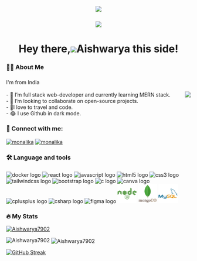 

<div align="center">
  <img height="190" src="https://miro.medium.com/v2/resize:fit:1400/format:webp/1*qdAW1TjCN57h1lbuuzvchg.gif"  />
</div>

###

<div align="center">
</div>

###

<div align="center">
  <img src="https://visitor-badge.laobi.icu/badge?page_id=Aishwarya7902.Aishwarya7902"  />
</div>

###

<h1 align="center">Hey there,<img src="https://raw.githubusercontent.com/MartinHeinz/MartinHeinz/master/wave.gif" width="40px">Aishwarya this side!</h1>

###



<h3 align="left">👩‍💻  About Me</h3>

###

<p align="left">I'm from India<br><br>
  <img align="right" height="300" src="https://miro.medium.com/v2/resize:fit:828/format:webp/0*yBvA5CnEX3Sd4aod.gif" />
  - 🔭 I’m full stack web-developer and currently learning MERN stack.<br>-  👀 I’m looking to collaborate on open-source projects.<br>- 💞I love to travel and code.<br>- 😂 I use Github in dark mode.</p>

<h3 align="left">🤝 Connect with me:</h3>
<p align="left">
<a href="https://twitter.com/Aishwarya_1007" target="blank"><img align="center" src="https://raw.githubusercontent.com/rahuldkjain/github-profile-readme-generator/master/src/images/icons/Social/twitter.svg" alt="monalika" height="30" width="40" /></a>
<a href="https://www.linkedin.com/in/aishwarya-gupta-9218291b3/" target="blank"><img align="center" src="https://upload.wikimedia.org/wikipedia/commons/8/81/LinkedIn_icon.svg" alt="monalika" height="30" width="40" /></a>
</p>


<h3 align="left">🛠 Language and tools</h3>

###

<div align="left">
  <img src="https://cdn.jsdelivr.net/gh/devicons/devicon/icons/docker/docker-plain-wordmark.svg" height="40" width="52" alt="docker logo"  />
  <img src="https://cdn.jsdelivr.net/gh/devicons/devicon/icons/react/react-original.svg" height="40" width="52" alt="react logo"  />
  <img src="https://cdn.jsdelivr.net/gh/devicons/devicon/icons/javascript/javascript-original.svg" height="40" width="52" alt="javascript logo"  />
  <img src="https://cdn.jsdelivr.net/gh/devicons/devicon/icons/html5/html5-original.svg" height="40" width="52" alt="html5 logo"  />
  <img src="https://cdn.jsdelivr.net/gh/devicons/devicon/icons/css3/css3-original.svg" height="40" width="52" alt="css3 logo"  />
  <img src="https://cdn.jsdelivr.net/gh/devicons/devicon/icons/tailwindcss/tailwindcss-original-wordmark.svg" height="40" width="52" alt="tailwindcss logo"  />
  <img src="https://cdn.jsdelivr.net/gh/devicons/devicon/icons/bootstrap/bootstrap-original.svg" height="40" width="52" alt="bootstrap logo"  />
  
  <img src="https://cdn.jsdelivr.net/gh/devicons/devicon/icons/c/c-original.svg" height="40" width="52" alt="c logo"  />
  <img src="https://cdn.jsdelivr.net/gh/devicons/devicon/icons/canva/canva-original.svg" height="40" width="52" alt="canva logo"  />
  <img src="https://cdn.jsdelivr.net/gh/devicons/devicon/icons/cplusplus/cplusplus-original.svg" height="40" width="52" alt="cplusplus logo"  />
  <img src="https://cdn.jsdelivr.net/gh/devicons/devicon/icons/csharp/csharp-original.svg" height="40" width="52" alt="csharp logo"  />
  <img src="https://cdn.jsdelivr.net/gh/devicons/devicon/icons/figma/figma-original.svg" height="40" width="52" alt="figma logo"  />
  <img src="https://raw.githubusercontent.com/devicons/devicon/v2.15.1/icons/nodejs/nodejs-plain-wordmark.svg" height="52" width="52" alt="nodejs logo"  />
  <img src="https://raw.githubusercontent.com/devicons/devicon/v2.15.1/icons/mongodb/mongodb-original-wordmark.svg" height="52" width="52" alt="mongodb logo"  />
  <img src="https://raw.githubusercontent.com/devicons/devicon/v2.15.1/icons/mysql/mysql-original-wordmark.svg" height="52" width="52" alt="mysql logo"  />
  
  
</div>
</div>
</div>
</div>
<h3 align="left">🔥 My Stats</h3>
<p align="left"> <a href="https://github.com/ryo-ma/github-profile-trophy"><img src="https://github-profile-trophy.vercel.app/?username=Aishwarya7902&theme=dracula" alt="Aishwarya7902" /></a> </p>

<!-- <p align="left"> <a href="https://twitter.com/monalika" target="blank"><img src="https://img.shields.io/twitter/follow/monalika?logo=twitter&style=for-the-badge" alt="monalika" /></a> </p>
 -->

<p><img align="left" src="https://github-readme-stats.vercel.app/api/top-langs?username=Aishwarya7902&show_icons=true&locale=en&layout=compact&theme=radical&disable_animations=true" alt="Aishwarya7902" /></p>

<p>&nbsp;<img align="center" src="https://github-readme-stats.vercel.app/api?username=Aishwarya7902&show_icons=true&locale=en&theme=radical&disable_animations=true" alt="Aishwarya7902" /></p>

<a href="https://git.io/streak-stats"><img src="https://github-readme-streak-stats.herokuapp.com?user=Aishwarya7902&theme=dark" alt="GitHub Streak" /></a>




<!-- <br clear="both"> -->


<!-- - 👋 Hi, I’m @MonalikaPatnaik
- 👀 I’m interested in Web development and problem solving.
- 🌱 I’m currently learning Reactjs and backend development.
- 💞️ I’m looking to collaborate on open source projects.
- 📫Reach out to me on [Linkedin](https://www.linkedin.com/in/monalika-patnaik-b38931230).



<p align="left"> <a href="https://github.com/ryo-ma/github-profile-trophy"><img src="https://github-profile-trophy.vercel.app/?username=monalikapatnaik" alt="monalikapatnaik" /></a> </p>


<p align="left">
</p>

<h3 align="left">Languages and Tools:</h3>
<p align="left"> <a href="https://www.cprogramming.com/" target="_blank" rel="noreferrer"> <img src="https://raw.githubusercontent.com/devicons/devicon/master/icons/c/c-original.svg" alt="c" width="40" height="40"/> </a> <a href="https://www.w3schools.com/cpp/" target="_blank" rel="noreferrer"> <img src="https://raw.githubusercontent.com/devicons/devicon/master/icons/cplusplus/cplusplus-original.svg" alt="cplusplus" width="40" height="40"/> </a> <a href="https://www.w3schools.com/cs/" target="_blank" rel="noreferrer"> <img src="https://raw.githubusercontent.com/devicons/devicon/master/icons/csharp/csharp-original.svg" alt="csharp" width="40" height="40"/> </a> <a href="https://www.w3.org/html/" target="_blank" rel="noreferrer"> <img src="https://raw.githubusercontent.com/devicons/devicon/master/icons/html5/html5-original-wordmark.svg" alt="html5" width="40" height="40"/> </a> <a href="https://developer.mozilla.org/en-US/docs/Web/JavaScript" target="_blank" rel="noreferrer"> <img src="https://raw.githubusercontent.com/devicons/devicon/master/icons/javascript/javascript-original.svg" alt="javascript" width="40" height="40"/> </a> <a href="https://www.python.org" target="_blank" rel="noreferrer"> <img src="https://raw.githubusercontent.com/devicons/devicon/master/icons/python/python-original.svg" alt="python" width="40" height="40"/> </a> <a href="https://reactjs.org/" target="_blank" rel="noreferrer"> <img src="https://raw.githubusercontent.com/devicons/devicon/master/icons/react/react-original-wordmark.svg" alt="react" width="40" height="40"/> </a> <a href="https://unity.com/" target="_blank" rel="noreferrer"> <img src="https://www.vectorlogo.zone/logos/unity3d/unity3d-icon.svg" alt="unity" width="40" height="40"/> </a> </p>

<p><img align="left" src="https://github-readme-stats.vercel.app/api/top-langs?username=monalikapatnaik&show_icons=true&locale=en&layout=compact" alt="monalikapatnaik" /></p>

<p>&nbsp;<img align="center" src="https://github-readme-stats.vercel.app/api?username=monalikapatnaik&show_icons=true&locale=en" alt="monalikapatnaik" /></p>

<p><img align="center" src="https://github-readme-streak-stats.herokuapp.com/?user=monalikapatnaik&" alt="monalikapatnaik" /></p>
